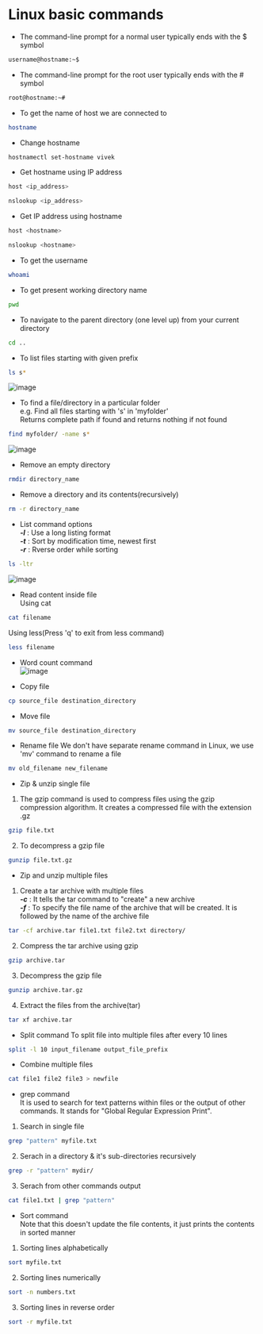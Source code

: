 # Linux basic commands
- The command-line prompt for a normal user typically ends with the $ symbol
```bash
username@hostname:~$
```

- The command-line prompt for the root user typically ends with the # symbol
```bash
root@hostname:~#
```

- To get the name of host we are connected to
```bash
hostname
```

- Change hostname
```bash
hostnamectl set-hostname vivek
```

- Get hostname using IP address
```bash
host <ip_address>
```
```bash
nslookup <ip_address>
```

- Get IP address using hostname
```bash
host <hostname>
```
```bash
nslookup <hostname>
```


- To get the username
```bash
whoami
```

- To get present working directory name
```bash
pwd
```

- To navigate to the parent directory (one level up) from your current directory
```bash
cd ..
```

- To list files starting with given prefix
```bash
ls s*
```
![image](https://github.com/V-Vivek/Linux-Tutorial/assets/117569148/70fb9f4d-58e3-4041-b53a-dc2287f5e829)

- To find a file/directory in a particular folder  
e.g. Find all files starting with 's' in 'myfolder'  
Returns complete path if found and returns nothing if not found  
```bash
find myfolder/ -name s*
```
![image](https://github.com/V-Vivek/Linux-Tutorial/assets/117569148/e7047292-d10e-4ee3-b248-7cb68472ffda)

- Remove an empty directory
```bash
rmdir directory_name
```

- Remove a directory and its contents(recursively)
```bash
rm -r directory_name
```

- List command options  
***-l*** : Use a long listing format  
***-t*** : Sort by modification time, newest first  
***-r*** : Rverse order while sorting  
```bash
ls -ltr
```
![image](https://github.com/V-Vivek/Linux-Tutorial/assets/117569148/ecea8437-3f82-4cf2-ada1-0d3c85c29b45)

- Read content inside file  
Using cat  
```bash
cat filename
```
Using less(Press 'q' to exit from less command)  
```bash
less filename
```

- Word count command  
![image](https://github.com/V-Vivek/Linux-Tutorial/assets/117569148/7ea973b3-94f8-489b-9e2a-40fb5dfdcfd6)

- Copy file
```bash
cp source_file destination_directory
```

- Move file
```bash
mv source_file destination_directory
```

- Rename file
We don't have separate rename command in Linux, we use 'mv' command to rename a file
```bash
mv old_filename new_filename
```

- Zip & unzip single file
1. The gzip command is used to compress files using the gzip compression algorithm. It creates a compressed file with the extension .gz
```bash
gzip file.txt
```
2. To decompress a gzip file  
```bash
gunzip file.txt.gz
```

- Zip and unzip multiple files  
1. Create a tar archive with multiple files  
***-c*** : It tells the tar command to "create" a new archive  
***-f*** : To specify the file name of the archive that will be created. It is followed by the name of the archive file  
```bash
tar -cf archive.tar file1.txt file2.txt directory/
```
2. Compress the tar archive using gzip  
```bash
gzip archive.tar
```
3. Decompress the gzip file  
```bash
gunzip archive.tar.gz
```
4. Extract the files from the archive(tar)  
```bash
tar xf archive.tar
```

- Split command
To split file into multiple files after every 10 lines
```bash
split -l 10 input_filename output_file_prefix
```

- Combine multiple files
```bash
cat file1 file2 file3 > newfile
```

- grep command  
It is used to search for text patterns within files or the output of other commands. It stands for "Global Regular Expression Print".  
1. Search in single file  
```bash
grep "pattern" myfile.txt
```
2. Serach in a directory & it's sub-directories recursively  
```bash
grep -r "pattern" mydir/
```
3. Serach from other commands output
```bash
cat file1.txt | grep "pattern"
```

- Sort command  
Note that this doesn't update the file contents, it just prints the contents in sorted manner  
1. Sorting lines alphabetically  
```bash
sort myfile.txt
```
2. Sorting lines numerically  
```bash
sort -n numbers.txt
```
3. Sorting lines in reverse order  
```bash
sort -r myfile.txt
```
